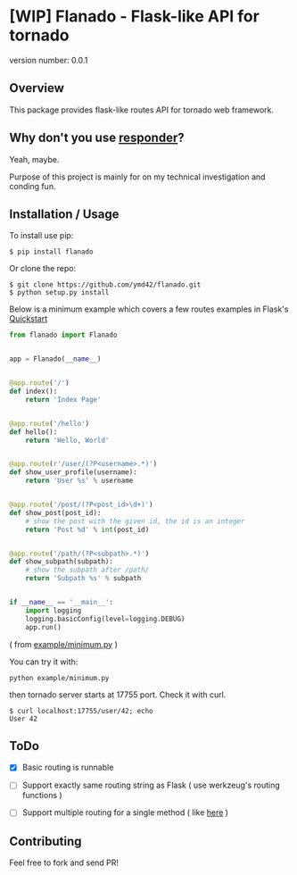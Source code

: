 [WIP] Flanado - Flask-like API for tornado
===============================

version number: 0.0.1

Overview
--------

This package provides flask-like routes API for tornado web framework.


Why don't you use [responder](https://python-responder.org/en/latest/)?
--------------------

Yeah, maybe.

Purpose of this project is mainly for on my technical investigation and conding fun.


Installation / Usage
--------------------

To install use pip:

    $ pip install flanado


Or clone the repo:

    $ git clone https://github.com/ymd42/flanado.git
    $ python setup.py install
    

Below is a minimum example which covers a few routes examples in Flask's [Quickstart](http://flask.pocoo.org/docs/1.0/quickstart/#a-minimal-application)

```python
from flanado import Flanado


app = Flanado(__name__)


@app.route('/')
def index():
    return 'Index Page'


@app.route('/hello')
def hello():
    return 'Hello, World'


@app.route(r'/user/(?P<username>.*)')
def show_user_profile(username):
    return 'User %s' % username


@app.route('/post/(?P<post_id>\d+)')
def show_post(post_id):
    # show the post with the given id, the id is an integer
    return 'Post %d' % int(post_id)


@app.route('/path/(?P<subpath>.*)')
def show_subpath(subpath):
    # show the subpath after /path/
    return 'Subpath %s' % subpath


if __name__ == '__main__':
    import logging
    logging.basicConfig(level=logging.DEBUG)
    app.run()
```

( from [example/minimum.py](example/minimum.py) )

You can try it with:
```
python example/minimum.py
```

then tornado server starts at 17755 port. Check it with curl.

```
$ curl localhost:17755/user/42; echo
User 42
```


ToDo
------------

- [x] Basic routing is runnable
- [ ] Support exactly same routing string as Flask ( use werkzeug's routing functions )
- [ ] Support multiple routing for a single method ( like [here](http://flask.pocoo.org/docs/1.0/quickstart/#rendering-templates) )


Contributing
------------

Feel free to fork and send PR!

